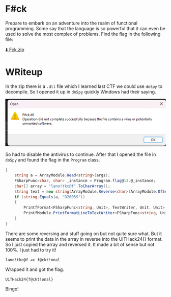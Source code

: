 # F#ck

Prepare to embark on an adventure into the realm of functional programming. Some say that the language is so powerful that it can even be used to solve the most complex of problems. Find the flag in the following file:

[⬇️ Fck.zip](./Fck.zip)

# WRiteup

In the zip there is a `.dll` file which I learned last CTF we could use `dnSpy` to decompile. So I opened it up in `dnSpy` quickly Windows had their saying.

![virus](virus.png)

So had to disable the antivirus to continue. After that I opened the file in `dnSpy` and found the flag in the `Program` class.


```c#
{
    string a = ArrayModule.Head<string>(args);
    FSharpFunc<char, char> _instance = Program.flag@13.@_instance;
    char[] array = "lano!tkc@f".ToCharArray();
    string text = new string(ArrayModule.Reverse<char>(ArrayModule.OfSeq<char>(SeqModule.Map<char, char>(@_instance, SeqModule.Map<char, char>(Program.flag@12-1.@_instance, array)))));
    if (string.Equals(a, "D2005S"))
    {
        PrintfFormat<FSharpFunc<string, Unit>, TextWriter, Unit, Unit> printfFormat2 = new PrintfFormat<FSharpFunc<string, Unit>, TextWriter, Unit, Unit, string>("UiTHack24{%s}");
        PrintfModule.PrintFormatLineToTextWriter<FSharpFunc<string, Unit>>(Console.Out, printfFormat2).Invoke(text);
    }
}
```

There are some reversing and stuff going on but not quite sure what. But it seems to print the data in the array in reverse into the UiTHack24{} format. So I just copied the array and reversed it. It made a bit of sense but not 100%. I just had to try it!

```
lano!tkc@f => f@ckt!onal
```

Wrapped it and got the flag.

```
UiTHack24{f@ckt!onal}
```

Bingo! 